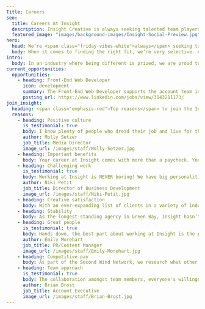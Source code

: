 ```yaml
---
Title: Careers
seo:
  title: Careers At Insight
  description: Insight Creative is always seeking talented team players! Browse marketing communications jobs in digital, web, copy, design & more in Green Bay, Wisconsin.
  featured_image: "images/background-images/Insight-Social-Preview.jpg"
hero:
  head: We’re <span class="friday-vibes-white">always</span> seeking talented <span class="emphasis-red">team players.</span>
  body: When it comes to finding the right fit, we’re very selective. And you should be too.
intro:
  body: In an industry where being different is prized, we are proud to admit that working at Insight is unlike any experience you’ll have elsewhere. We embrace our individual quirks and believe it’s what fuels our creativity and balances our team. We also believe the right mixture of talents and personalities creates the best work, and ultimately, the best results for our customers. If you have something fresh to lend to our team, please contact us or browse the open positions below.
current_opportunities:
  opportunities:
    - heading: Front-End Web Developer
      icon: development
      summary: The Front-End Web Developer supports the account team in handling the day-to-day requirements of existing accounts to ensure a high level of client satisfaction. This includes responsibility for the success of assigned projects from concept through completion. The Front-End Web Developer is responsible for communication and coordination of client requests in conjunction with the Account Executives.
      posting_url: https://www.linkedin.com/jobs/view/3143211173/
join_insight:
  heading: <span class="emphasis-red">Top reasons</span> to join the Insight team
  reasons:
    - heading: Positive culture
      is_testimonial: true
      body: I know plenty of people who dread their job and live for the weekends. If you work at Insight, you don't feel this way. I like coming into work each day, performing well at a job I enjoy and find rewarding, not to mention being immersed in a culture of coworkers that feel like a second family.”
      author: Molly Setzer
      job_title: Media Director
      image_url: /images/staff/Molly-Setzer.jpg
    - heading: Important benefits
      body: Your career at Insight comes with more than a paycheck. You can expect all the important benefits including paid vacation and time off, health insurance, short- and long-term disability, 401K with company match, life insurance, AD&D and other perks.
    - heading: Challenging work
      is_testimonial: true
      body: Working at Insight is NEVER boring! We have big personalities, the clients keep it challenging (in a good way), and the work is always creative. I can’t imagine working anywhere else.”
      author: Niki Petit
      job_title: Director of Business Development
      image_url: /images/staff/Niki-Petit.jpg
    - heading: Creative satisfaction
      body: With an ever-expanding list of clients in a variety of industries, you’ll have plenty of opportunities to flex your creativity each day. Outsiders are often shocked to see the volume of projects our team creates on an ongoing basis.
    - heading: Stability
      body: As the longest-standing agency in Green Bay, Insight hasn’t succeeded on outstanding creative work alone. The strong, sensible business strategy behind every decision has kept the work, staff and overall growth steady.
    - heading: Great people
      is_testimonial: true
      body: Hands down, the best part about working at Insight is the people. I enjoy working with a kind and talented team who not only respect each other but have a lot of fun together too. That type of environment cultivates the best ideas and it shows in our work.”
      author: Emily Morehart
      job_title: PR/Content Manager
      image_url: /images/staff/Emily-Morehart.jpg
    - heading: Competitive pay
      body: As part of the Second Wind Network, we research what other local agencies offer and do our best to provide staff with fair pay that both rewards hard work and emphasizes value.
    - heading: Team approach
      is_testimonial: true
      body: The collaboration amongst team members, everyone's willingness to contribute and the scope of what we can accomplish together are what make Insight stand out.”
      author: Brian Brost
      job_title: Account Executive
      image_url: /images/staff/Brian-Brost.jpg
---
```

